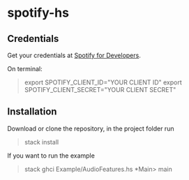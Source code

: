 # spotify-hs

## Credentials

Get your credentials at [Spotify for Developers](https://developer.spotify.com/dashboard).

On terminal:

> export SPOTIFY_CLIENT_ID="YOUR CLIENT ID"
> export SPOTIFY_CLIENT_SECRET="YOUR CLIENT SECRET"

## Installation

Download or clone the repository, in the project folder run

> stack install

If you want to run the example

> stack ghci Example/AudioFeatures.hs
> *Main> main